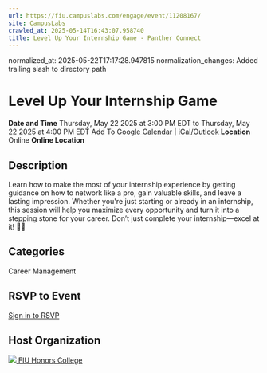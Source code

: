 ```yaml
---
url: https://fiu.campuslabs.com/engage/event/11208167/
site: CampusLabs
crawled_at: 2025-05-14T16:43:07.958740
title: Level Up Your Internship Game - Panther Connect
---
```

normalized_at: 2025-05-22T17:17:28.947815
normalization_changes: Added trailing slash to directory path

# Level Up Your Internship Game
**Date and Time**
Thursday, May 22 2025 at 3:00 PM EDT  to 
Thursday, May 22 2025 at 4:00 PM EDT
Add To [Google Calendar](https://fiu.campuslabs.com/engage/event/11208167/googlepublish) | [iCal/Outlook ](https://fiu.campuslabs.com/engage/event/11208167.ics)
**Location**
Online
**Online Location**
## Description
Learn how to make the most of your internship experience by getting guidance on how to network like a pro, gain valuable skills, and leave a lasting impression. Whether you're just starting or already in an internship, this session will help you maximize every opportunity and turn it into a stepping stone for your career. Don’t just complete your internship—excel at it! 🚀💼
## Categories
Career Management
## RSVP to Event
[Sign in to RSVP](https://fiu.campuslabs.com/engage/account/login?returnUrl=/engage/event/11208167)
## Host Organization
[![](https://se-images.campuslabs.com/clink/images/57a6735a-3971-44cc-8e73-046beb07b4bc316d5ce8-e2e8-4b6a-bd44-9499d48885ab.png?preset=small-sq) FIU Honors College ](https://fiu.campuslabs.com/engage/organization/honors)
